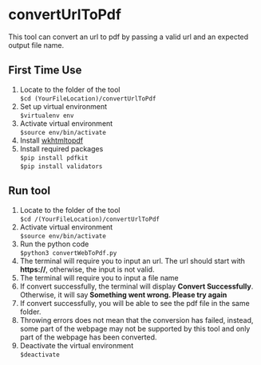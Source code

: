 # convertUrlToPdf
This tool can convert an url to pdf by passing a valid url and an expected output file name.

## First Time Use

1. Locate to the folder of the tool<br>
```$cd (YourFileLocation)/convertUrlToPdf```<br />
2. Set up virtual environment<br />
```$virtualenv env```
3. Activate virtual environment<br />
```$source env/bin/activate```
4. Install [wkhtmltopdf](https://wkhtmltopdf.org/downloads.html)
5. Install required packages<br />
```$pip install pdfkit```<br />
```$pip install validators```

## Run tool
1. Locate to the folder of the tool<br>
```$cd /(YourFileLocation)/convertUrlToPdf```<br />
2. Activate virtual environment<br />
```$source env/bin/activate```
3. Run the python code<br />
```$python3 convertWebToPdf.py```
4. The terminal will require you to input an url. The url should start with <b>https://</b>, otherwise, the input is not valid.
5. The terminal will require you to input a file name
6. If convert successfully, the terminal will display <b>Convert Successfully</b>. Otherwise, it will say<b> Something went wrong. Please try again</b>
7. If convert successfully, you will be able to see the pdf file in the same folder.
8. Throwing errors does not mean that the conversion has failed, instead, some part of the webpage may not be supported by this tool and only part of the webpage has been converted.
9. Deactivate the virtual environment<br />
```$deactivate```
